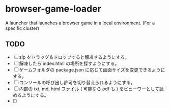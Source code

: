 # browser-game-loader

A launcher that launches a browser game in a local environment. (For a specific cluster)

## TODO

- [ ] zip をドラッグ＆ドロップすると解凍するようにする。
- [ ] 解凍したら index.html の場所を探すようにする。
- [ ] ゲームフォルダの package.json に応じて画面サイズを変更できるようにする。
- [ ] コンソールの呼び出し許可を切り替えられるようにする。
- [ ] 内部の txt, md, html ファイル ( 可能なら pdf も ) をビューワーとして読めるようにする。
- [ ] 
